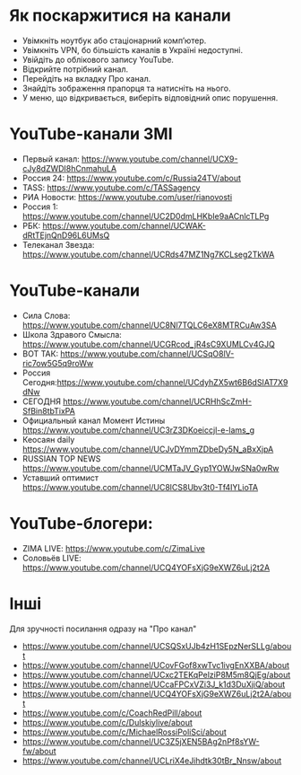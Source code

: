 # Як поскаржитися на канали
* Увімкніть ноутбук або стаціонарний комп’ютер.
* Увімкніть VPN, бо більшість каналів в Україні недоступні.
* Увійдіть до облікового запису YouTube.
* Відкрийте потрібний канал.
* Перейдіть на вкладку Про канал.
* Знайдіть зображення прапорця та натисніть на нього.
* У меню, що відкривається, виберіть відповідний опис порушення.

# YouTube-канали ЗМІ
* Первый канал: https://www.youtube.com/channel/UCX9-cJy8dZWDI8hCnmahuLA
* Россия 24: https://www.youtube.com/c/Russia24TV/about
* TASS: https://www.youtube.com/c/TASSagency
* РИА Новости: https://www.youtube.com/user/rianovosti
* Россия 1: https://www.youtube.com/channel/UC2D0dmLHKbIe9aACnlcTLPg
* РБК: https://www.youtube.com/channel/UCWAK-dRtTEjnQnD96L6UMsQ
* Телеканал Звезда: https://www.youtube.com/channel/UCRds47MZ1Ng7KCLseg2TkWA

# YouTube-канали
* Сила Слова: https://www.youtube.com/channel/UC8Nl7TQLC6eX8MTRCuAw3SA
* Школа Здравого Смысла: https://www.youtube.com/channel/UCGRcod_jR4sC9XUMLCv4GJQ
* ВОТ ТАК: https://www.youtube.com/channel/UCSqO8lV-ric7ow5G5q9roWw
* Россия Сегодня:https://www.youtube.com/channel/UCdyhZX5wt6B6dSIAT7X9dNw
* СЕГОДНЯ https://www.youtube.com/channel/UCRHhScZmH-SfBin8tbTixPA
* Официальный канал Момент Истины https://www.youtube.com/channel/UC3rZ3DKoeiccjl-e-lams_g
* Кеосаян daily https://www.youtube.com/channel/UCJvDYmmZDbeDy5N_aBxXjpA
* RUSSIAN TOP NEWS https://www.youtube.com/channel/UCMTaJV_Gyp1YOWJwSNa0wRw
* Уставший оптимист https://www.youtube.com/channel/UC8lCS8Ubv3t0-Tf4IYLioTA

# YouTube-блогери:
* ZIMA LIVE: https://www.youtube.com/c/ZimaLive
* Соловьёв LIVE: https://www.youtube.com/channel/UCQ4YOFsXjG9eXWZ6uLj2t2A

# Інші

Для зручності посилання одразу на "Про канал"

* https://www.youtube.com/channel/UCSQSxUJb4zH1SEpzNerSLLg/about
* https://www.youtube.com/channel/UCovFGof8xwTvc1ivgEnXXBA/about
* https://www.youtube.com/channel/UCxc2TEKqPelziP8M5m8QjEg/about
* https://www.youtube.com/channel/UCcaFPCxVZi3J_k1d3DuXjiQ/about
* https://www.youtube.com/channel/UCQ4YOFsXjG9eXWZ6uLj2t2A/about
* https://www.youtube.com/c/CoachRedPill/about
* https://www.youtube.com/c/Dulskiylive/about
* https://www.youtube.com/c/MichaelRossiPoliSci/about
* https://www.youtube.com/channel/UC3Z5jXEN5BAg2nPf8sYW-fw/about
* https://www.youtube.com/channel/UCLriX4eJihdtk30tBr_Nnsw/about